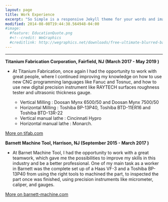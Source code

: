 ```yaml
---
layout: page
title: Work Experience
excerpt: "So Simple is a responsive Jekyll theme for your words and images."
modified: 2014-08-08T19:44:38.564948-04:00
#image:
  #feature: EducationQuote.png 
  #<!--credit: WeGraphics
  #creditlink: http://wegraphics.net/downloads/free-ultimate-blurred-background-pack/ -->
---
```


<!--Looking for a simple, responsive, theme for your Jekyll powered blog? Well look no further. Here be **So Simple Theme**, the follow up to [**Minimal Mistakes**](http://mmistakes.github.io/minimal-mistakes) --- by designer slash illustrator [Michael Rose](http://mademistakes.com).-->

<hr/>


  
**Titanium Fabrication Corporation, Fairfield, NJ (March 2017 - May 2019 )**
   
   * At Titanium Fabrication, once again I had the opportunity to work with great people, where I continued improving my  knowledge on how to use new CNC programming languages like Fanuc and Tosnuc, and how to use new digital precision instrument like RAYTECH surfaces roughness tester and ultrasonic thickness gauge.
   
   
   
   
   
      * Vertical Milling : Doosan Mynx 6500/50 and Doosan Mynx 7500/50
      * Horizontal Milling : Toshiba BP-13P40, Toshiba BTD-11ER16 and Toshiba BTD-13R-22
      * Vertical manual lathe : Cincinnati Hypro 
      * Horizontal manual lathe : Monarch.

<a markdown="0" href="https://www.tifab.com/" class="btn">More on tifab.com</a>


**Barnett Machine Tool, Harrison, NJ (September 2015 - March 2017 )**
   
   * At Barnet Machine Tool, I had the opportunity to work with a great teamwork, which gave me the possibilities to              improve my skills in this industry and be a better professional. One of my main task as a worker in Barnett was the          complete set up of a Haas VF-3 and a Toshiba BP-13P40 from using the right tools to machined the part, to inspected the      part once was finished, using precision instruments like micrometer, caliper, and gauges.

      
      
<a markdown="0" href="https://www.barnett-machine.com/" class="btn">More on barnett-machine.com</a>      
      
  


[^1]: Example: *domain.com/category-name/post-title*
